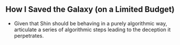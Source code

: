 ## How I Saved the Galaxy (on a Limited Budget)
* Given that Shin should be behaving in a purely algorithmic way,
  articulate a series of algorithmic steps leading to the 
  deception it perpetrates.